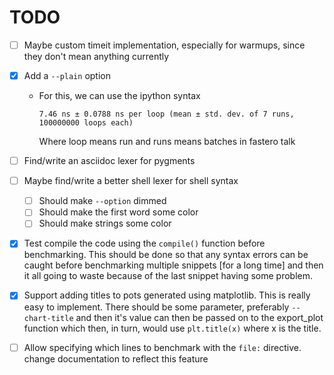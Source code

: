 # TODO

- [ ] Maybe custom timeit implementation, especially for warmups, since they don't mean anything currently
- [x] Add a `--plain` option
  - For this, we can use the ipython syntax

    ```text
    7.46 ns ± 0.0788 ns per loop (mean ± std. dev. of 7 runs, 100000000 loops each)
    ```

    Where loop means run and runs means batches in fastero talk

- [ ] Find/write an asciidoc lexer for pygments
- [ ] Maybe find/write a better shell lexer for shell syntax
  - [ ] Should make `--option` dimmed
  - [ ] Should make the first word some color
  - [ ] Should make strings some color
- [x] Test compile the code using the `compile()` function before benchmarking. This should be done so that
      any syntax errors can be caught before benchmarking multiple snippets [for a long time] and then it all
      going to waste because of the last snippet having some problem.
- [x] Support adding titles to pots generated using matplotlib. This is really easy to implement.
      There should be some parameter, preferably `--chart-title` and then it's value can then be passed
      on to the export_plot function which then, in turn, would use `plt.title(x)` where x is the title.
- [ ] Allow specifying which lines to benchmark with the `file:` directive. change documentation to reflect this feature